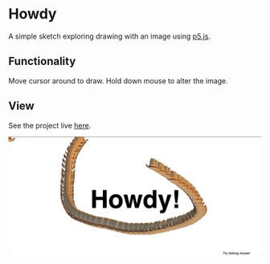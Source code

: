 # Howdy
A simple sketch exploring drawing with an image using [p5.js](https://p5js.org/).

## Functionality
Move cursor around to draw. Hold down mouse to alter the image.

## View
See the project live [here](https://k-hurl-e.github.io/howdy/).

![Screenshot](screenshot.png)

